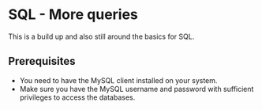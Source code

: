 # SQL - More queries

This is a build up and also still around the basics for SQL. 

## Prerequisites

- You need to have the MySQL client installed on your system.
- Make sure you have the MySQL username and password with sufficient privileges to access the databases.
